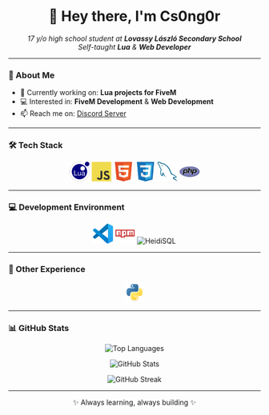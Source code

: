 <!-- Banner / Greeting -->
<h1 align="center">👋 Hey there, I'm Cs0ng0r</h1>
<p align="center">
  <em>17 y/o high school student at <b>Lovassy László Secondary School</b></em><br>
  <em>Self-taught <b>Lua</b> & <b>Web Developer</b></em>
</p>

---

### 🚀 About Me
- 🔭 Currently working on: **Lua projects for FiveM**
- 💻 Interested in: **FiveM Development** & **Web Development**
- 📫 Reach me on: [Discord Server](https://discord.com/invite/MEzjFaURr7)

---

### 🛠️ Tech Stack
<p align="center">
  <!-- Core -->
  <img src="https://raw.githubusercontent.com/devicons/devicon/master/icons/lua/lua-original.svg" alt="Lua" width="40" height="40"/>
  <img src="https://raw.githubusercontent.com/devicons/devicon/master/icons/javascript/javascript-original.svg" alt="JavaScript" width="40" height="40"/>
  <img src="https://raw.githubusercontent.com/devicons/devicon/master/icons/html5/html5-original.svg" alt="HTML5" width="40" height="40"/>
  <img src="https://raw.githubusercontent.com/devicons/devicon/master/icons/css3/css3-original.svg" alt="CSS3" width="40" height="40"/>
  <img src="https://raw.githubusercontent.com/devicons/devicon/master/icons/mysql/mysql-original.svg" alt="MySQL" width="40" height="40"/>
  <img src="https://raw.githubusercontent.com/devicons/devicon/master/icons/php/php-original.svg" alt="PHP" width="40" height="40"/>
</p>

---

### 💻 Development Environment
<p align="center">
  <img src="https://raw.githubusercontent.com/devicons/devicon/master/icons/vscode/vscode-original.svg" alt="VS Code" width="40" height="40"/>
  <img src="https://raw.githubusercontent.com/devicons/devicon/master/icons/npm/npm-original-wordmark.svg" alt="npm" width="40" height="40"/>
  <img src="https://upload.wikimedia.org/wikipedia/commons/3/32/HeidiSQL_logo_image.png" alt="HeidiSQL" width="40" height="40"/>
</p>

---

### 🧩 Other Experience
<p align="center">
  <img src="https://raw.githubusercontent.com/devicons/devicon/master/icons/python/python-original.svg" alt="Python" width="40" height="40"/>
</p>

---

### 📊 GitHub Stats
<p align="center">
  <img src="https://github-readme-stats.vercel.app/api/top-langs/?username=cs0ng0r&hide=html,css&layout=compact&theme=tokyonight" alt="Top Languages"/>
</p>
<p align="center">
  <img src="https://github-readme-stats.vercel.app/api?username=cs0ng0r&show_icons=true&theme=tokyonight" alt="GitHub Stats"/>
</p>
<p align="center">
  <img src="https://github-readme-streak-stats.herokuapp.com/?user=cs0ng0r&theme=tokyonight" alt="GitHub Streak"/>
</p>

---

<p align="center">✨ Always learning, always building ✨</p>
